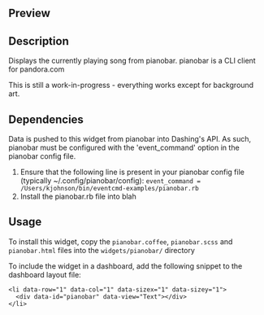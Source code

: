 ## Preview



## Description
Displays the currently playing song from pianobar.
pianobar is a CLI client for pandora.com

This is still a work-in-progress - everything works except for background art.

## Dependencies
Data is pushed to this widget from pianobar into Dashing's API.  As such, pianobar must be configured with the 'event_command' option in the pianobar config file.

1. Ensure that the following line is present in your pianobar config file (typically ~/.config/pianobar/config):  ```event_command = /Users/kjohnson/bin/eventcmd-examples/pianobar.rb```
2. Install the pianobar.rb file into blah

## Usage
To install this widget, copy the ```pianobar.coffee```, ```pianobar.scss``` and ```pianobar.html``` files into the ```widgets/pianobar/``` directory

To include the widget in a dashboard, add the following snippet to the dashboard layout file:
```
<li data-row="1" data-col="1" data-sizex="1" data-sizey="1">
  <div data-id="pianobar" data-view="Text"></div>
</li>
```